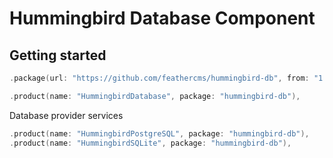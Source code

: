 # Hummingbird Database Component

## Getting started 

```swift
.package(url: "https://github.com/feathercms/hummingbird-db", from: "1.0.0"),
```



```swift
.product(name: "HummingbirdDatabase", package: "hummingbird-db"),
```

Database provider services

```swift
.product(name: "HummingbirdPostgreSQL", package: "hummingbird-db"),
.product(name: "HummingbirdSQLite", package: "hummingbird-db"),
```    
